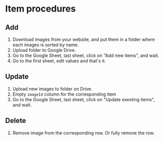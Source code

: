 # Item procedures

## Add

1. Download images from your website, and put them in a folder where each images is sorted by name.
2. Upload folder to Google Drive.
3. Go to the Google Sheet, last sheet, click on "Add new items", and wait.
4. Go to the first sheet, edit values and that's it.

## Update

1. Upload new images to folder on Drive.
2. Empty `imageId` column for the corresponding item
3. Go to the Google Sheet, last sheet, click on "Update exesting items", and wait.

## Delete

1. Remove image from the corresponding row. Or fully remove the row.
